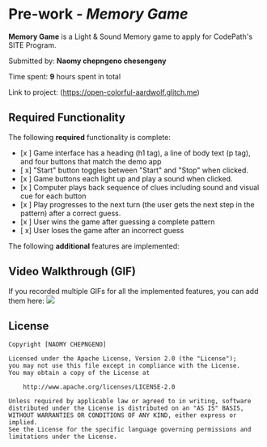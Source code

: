 # Pre-work - *Memory Game*

**Memory Game** is a Light & Sound Memory game to apply for CodePath's SITE Program.

Submitted by: **Naomy chepngeno chesengeny**

Time spent: **9** hours spent in total

Link to project: (https://open-colorful-aardwolf.glitch.me)

## Required Functionality

The following **required** functionality is complete:

* [x ] Game interface has a heading (h1 tag), a line of body text (p tag), and four buttons that match the demo app
* [ x] "Start" button toggles between "Start" and "Stop" when clicked.
* [x ] Game buttons each light up and play a sound when clicked.
* [x ] Computer plays back sequence of clues including sound and visual cue for each button
* [x ] Play progresses to the next turn (the user gets the next step in the pattern) after a correct guess.
* [x ] User wins the game after guessing a complete pattern
* [ x] User loses the game after an incorrect guess



The following **additional** features are implemented:


## Video Walkthrough (GIF)
If you recorded multiple GIFs for all the implemented features, you can add them here:
![](https://i.imgur.com/AhWgdnm.gif)



## License

    Copyright [NAOMY CHEPNGENO]

    Licensed under the Apache License, Version 2.0 (the "License");
    you may not use this file except in compliance with the License.
    You may obtain a copy of the License at

        http://www.apache.org/licenses/LICENSE-2.0

    Unless required by applicable law or agreed to in writing, software
    distributed under the License is distributed on an "AS IS" BASIS,
    WITHOUT WARRANTIES OR CONDITIONS OF ANY KIND, either express or implied.
    See the License for the specific language governing permissions and
    limitations under the License.
